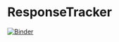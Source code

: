# ResponseTracker

[![Binder](https://mybinder.org/badge_logo.svg)](https://mybinder.org/v2/gh/R-Fan9/ResponseTracker.git/main)
